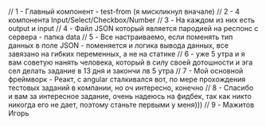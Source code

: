 // 1 - Главный компонент - test-from (я мискликнул вначале)
// 2 - 4 компонента Input/Select/Checkbox/Number 
// 3 - На каждом из них есть output и input
// 4 - Файл JSON который является пародией на респонс с сервера - папка data
// 5 - Все настраиваемо, если поменять тип данных в поле JSON - поменяется и логика вывода данных, все завязано на гибких переменных, а не на статике
// 6 - уже 5 утра и я вам советую нанять человека, который в силу своей дотошности и эга сел делать задание в 13 дня и закончи лв 5 утра
// 7 - Мой основной фреймворк - Реакт, с angular сталкивался вот, по мере прохождения тестовых заданий в компании, но оч интересно, конечно
// 8 - Спасибо и вам за интересное задание, очень надеюсь на фидбек, так как никто никогда его не дает, поэтому станьте первыми у меня)))
// 9 - Мажитов Игорь